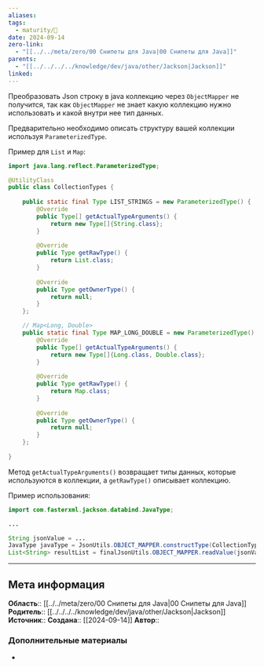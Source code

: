 ```yaml
---
aliases: 
tags:
  - maturity/🌱
date: 2024-09-14
zero-link:
  - "[[../../meta/zero/00 Снипеты для Java|00 Снипеты для Java]]"
parents:
  - "[[../../../../knowledge/dev/java/other/Jackson|Jackson]]"
linked: 
---
```

Преобразовать Json строку в java коллекцию через `ObjectMapper` не получится, так как `ObjectMapper` не знает какую коллекцию нужно использовать и какой внутри нее тип данных.

Предварительно необходимо описать структуру вашей коллекции используя `ParameterizedType`.

Пример для `List` и `Map`:
```java {9,14}
import java.lang.reflect.ParameterizedType;

@UtilityClass  
public class CollectionTypes {  
  
    public static final Type LIST_STRINGS = new ParameterizedType() {  
        @Override  
        public Type[] getActualTypeArguments() {  
            return new Type[]{String.class};  
        }  
  
        @Override  
        public Type getRawType() {  
            return List.class;  
        }  
  
        @Override  
        public Type getOwnerType() {  
            return null;  
        }  
    };

	// Map<Long, Double>
	public static final Type MAP_LONG_DOUBLE = new ParameterizedType() {  
	    @Override  
	    public Type[] getActualTypeArguments() {  
	        return new Type[]{Long.class, Double.class};  
	    }  
	  
	    @Override  
	    public Type getRawType() {  
	        return Map.class;  
	    }  
	  
	    @Override  
	    public Type getOwnerType() {  
	        return null;  
	    }  
	};
  
}
```

Метод `getActualTypeArguments()` возвращает типы данных, которые используются в коллекции, а `getRawType()` описывает коллекцию.

Пример использования:
```java
import com.fasterxml.jackson.databind.JavaType;

...

String jsonValue = ...
JavaType javaType = JsonUtils.OBJECT_MAPPER.constructType(CollectionTypes.LIST_STRINGS);
List<String> resultList = finalJsonUtils.OBJECT_MAPPER.readValue(jsonValue, javaType);
```
***
## Мета информация
**Область**:: [[../../meta/zero/00 Снипеты для Java|00 Снипеты для Java]]
**Родитель**:: [[../../../../knowledge/dev/java/other/Jackson|Jackson]]
**Источник**:: 
**Создана**:: [[2024-09-14]]
**Автор**:: 
### Дополнительные материалы
- 